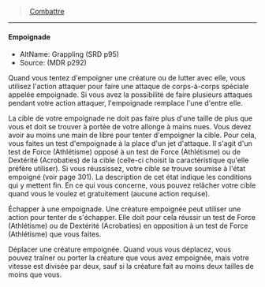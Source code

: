 ﻿---
!GenericItem
Name: Empoignade
Id: combat_hd.md#empoignade
ParentLink: combat_hd.md#combattre
ParentName: Combattre
NameLevel: 4
AltName: Grappling (SRD p95)
Source: (MDR p292)
Attributes: {}
---
> [Combattre](hd_combat.md)

---

#### Empoignade

- AltName: Grappling (SRD p95)
- Source: (MDR p292)

Quand vous tentez d'empoigner une créature ou de lutter avec elle, vous utilisez l'action attaquer pour faire une attaque de corps-à-corps spéciale appelée empoignade. Si vous avez la possibilité de faire plusieurs attaques pendant votre action attaquer, l'empoignade remplace l'une d'entre elle.

La cible de votre empoignade ne doit pas faire plus d'une taille de plus que vous et doit se trouver à portée de votre allonge à mains nues. Vous devez avoir au moins une main de libre pour tenter d'empoigner la cible. Pour cela, vous faites un test d'empoignade à la place d'un jet d'attaque. Il s'agit d'un test de Force (Athlétisme) opposé à un test de Force (Athlétisme) ou de Dextérité (Acrobaties) de la cible (celle-ci choisit la caractéristique qu'elle préfère utiliser). Si vous réussissez, votre cible se trouve soumise à l'état empoigné (voir page 301). La description de cet état indique les conditions qui y mettent fin. En ce qui vous concerne, vous pouvez relâcher votre cible quand vous le voulez et gratuitement (aucune action requise).

Échapper à une empoignade. Une créature empoignée peut utiliser une action pour tenter de s'échapper. Elle doit pour cela réussir un test de Force (Athlétisme) ou de Dextérité (Acrobaties) en opposition à un test de Force (Athlétisme) que vous faites.

Déplacer une créature empoignée. Quand vous vous déplacez, vous pouvez traîner ou porter la créature que vous avez empoignée, mais votre vitesse est divisée par deux, sauf si la créature fait au moins deux tailles de moins que vous.

